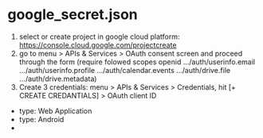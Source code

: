 
# google_secret.json
1. select or create project in google cloud platform: https://console.cloud.google.com/projectcreate
2. go to menu > APIs & Services > OAuth consent screen and proceed through the form (require folowed scopes openid .../auth/userinfo.email .../auth/userinfo.profile  .../auth/calendar.events .../auth/drive.file .../auth/drive.metadata)
3. Create 3 credentials: menu > APIs & Services > Credentials, hit [+ CREATE CREDANTIALS] > OAuth client ID
 - type: Web Application
 - type: Android
 - 






